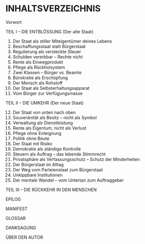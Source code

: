 # INHALTSVERZEICHNIS

Vorwort

TEIL I – DIE ENTBLÖSSUNG (Der alte Staat)

1. Der Staat als stiller Miteigentümer deines Lebens
2. Beschaffungsstaat statt Bürgerstaat
3. Regulierung als versteckte Steuer
4. Schulden vererbbar – Rechte nicht
5. Rente als Einwegprodukt
6. Pflege als Rückholsystem
7. Zwei Klassen – Bürger vs. Beamte
8. Bürokratie als Erschöpfung
9. Der Mensch als Rohstoff
10. Der Staat als Selbsterhaltungsapparat
11. Vom Bürger zur Verfügungsmasse

TEIL II – DIE UMKEHR (Der neue Staat)

12. Der Staat von unten nach oben
13. Souveränität als Besitz – nicht als Symbol
14. Verwaltung als Dienstleistung
15. Rente als Eigentum, nicht als Verlust
16. Pflege ohne Enteignung
17. Politik ohne Beute
18. Der Staat mit Risiko
19. Demokratie als ständige Kontrolle
20. Steuern als Auftrag – das lebende Stimmrecht
21. Privatsphäre als Verfassungsschutz – Schutz der Minderheiten
22. Der Bürgerstaat im Alltag
23. Der Weg vom Parteienstaat zum Bürgerstaat
24. Unkippbare Institutionen
25. Der mentale Wandel – vom Untertan zum Auftraggeber

TEIL III – DIE RÜCKKEHR IN DEN MENSCHEN

EPILOG

MANIFEST

GLOSSAR

DANKSAGUNG

ÜBER DEN AUTOR
